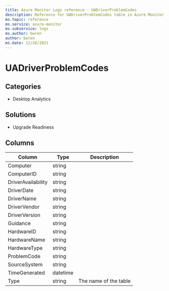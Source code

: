 ```yaml
---
title: Azure Monitor Logs reference - UADriverProblemCodes
description: Reference for UADriverProblemCodes table in Azure Monitor Logs.
ms.topic: reference
ms.service: azure-monitor
ms.subservice: logs
ms.author: bwren
author: bwren
ms.date: 11/26/2021
---
```


# UADriverProblemCodes

 

## Categories

- Desktop Analytics
## Solutions

- Upgrade Readiness




## Columns

| Column | Type | Description |
| --- | --- | --- |
| Computer | string |  |
| ComputerID | string |  |
| DriverAvailability | string |  |
| DriverDate | string |  |
| DriverName | string |  |
| DriverVendor | string |  |
| DriverVersion | string |  |
| Guidance | string |  |
| HardwareID | string |  |
| HardwareName | string |  |
| HardwareType | string |  |
| ProblemCode | string |  |
| SourceSystem | string |  |
| TimeGenerated | datetime |  |
| Type | string | The name of the table |
